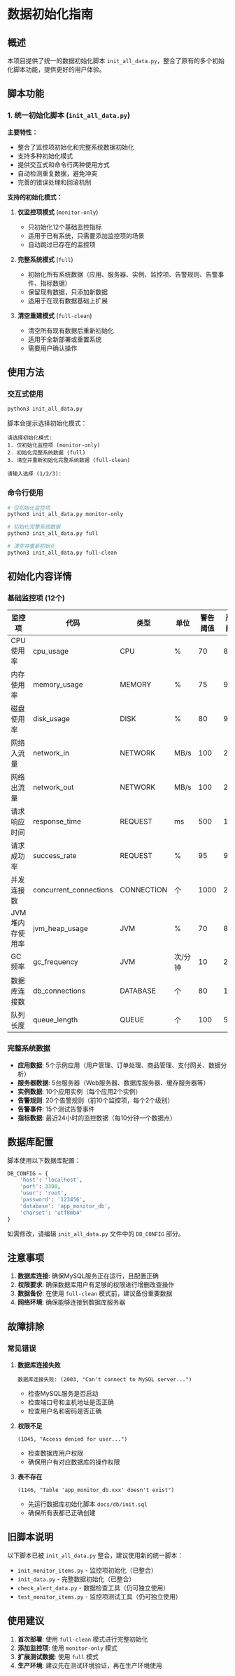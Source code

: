 # 数据初始化指南

## 概述

本项目提供了统一的数据初始化脚本 `init_all_data.py`，整合了原有的多个初始化脚本功能，提供更好的用户体验。

## 脚本功能

### 1. 统一初始化脚本 (`init_all_data.py`)

**主要特性：**
- 整合了监控项初始化和完整系统数据初始化
- 支持多种初始化模式
- 提供交互式和命令行两种使用方式
- 自动检测重复数据，避免冲突
- 完善的错误处理和回滚机制

**支持的初始化模式：**

1. **仅监控项模式** (`monitor-only`)
   - 只初始化12个基础监控指标
   - 适用于已有系统，只需要添加监控项的场景
   - 自动跳过已存在的监控项

2. **完整系统模式** (`full`)
   - 初始化所有系统数据（应用、服务器、实例、监控项、告警规则、告警事件、指标数据）
   - 保留现有数据，只添加新数据
   - 适用于在现有数据基础上扩展

3. **清空重建模式** (`full-clean`)
   - 清空所有现有数据后重新初始化
   - 适用于全新部署或重置系统
   - 需要用户确认操作

## 使用方法

### 交互式使用

```bash
python3 init_all_data.py
```

脚本会提示选择初始化模式：
```
请选择初始化模式:
1. 仅初始化监控项 (monitor-only)
2. 初始化完整系统数据 (full)
3. 清空并重新初始化完整系统数据 (full-clean)

请输入选择 (1/2/3):
```

### 命令行使用

```bash
# 仅初始化监控项
python3 init_all_data.py monitor-only

# 初始化完整系统数据
python3 init_all_data.py full

# 清空并重新初始化
python3 init_all_data.py full-clean
```

## 初始化内容详情

### 基础监控项 (12个)

| 监控项 | 代码 | 类型 | 单位 | 警告阈值 | 严重阈值 |
|--------|------|------|------|----------|----------|
| CPU使用率 | cpu_usage | CPU | % | 70 | 85 |
| 内存使用率 | memory_usage | MEMORY | % | 75 | 90 |
| 磁盘使用率 | disk_usage | DISK | % | 80 | 95 |
| 网络入流量 | network_in | NETWORK | MB/s | 100 | 200 |
| 网络出流量 | network_out | NETWORK | MB/s | 100 | 200 |
| 请求响应时间 | response_time | REQUEST | ms | 500 | 1000 |
| 请求成功率 | success_rate | REQUEST | % | 95 | 90 |
| 并发连接数 | concurrent_connections | CONNECTION | 个 | 1000 | 2000 |
| JVM堆内存使用率 | jvm_heap_usage | JVM | % | 70 | 85 |
| GC频率 | gc_frequency | JVM | 次/分钟 | 10 | 20 |
| 数据库连接数 | db_connections | DATABASE | 个 | 80 | 100 |
| 队列长度 | queue_length | QUEUE | 个 | 100 | 500 |

### 完整系统数据

- **应用数据**: 5个示例应用（用户管理、订单处理、商品管理、支付网关、数据分析）
- **服务器数据**: 5台服务器（Web服务器、数据库服务器、缓存服务器等）
- **实例数据**: 10个应用实例（每个应用2个实例）
- **告警规则**: 20个告警规则（前10个监控项，每个2个级别）
- **告警事件**: 15个测试告警事件
- **指标数据**: 最近24小时的监控数据（每10分钟一个数据点）

## 数据库配置

脚本使用以下数据库配置：

```python
DB_CONFIG = {
    'host': 'localhost',
    'port': 3308,
    'user': 'root',
    'password': '123456',
    'database': 'app_monitor_db',
    'charset': 'utf8mb4'
}
```

如需修改，请编辑 `init_all_data.py` 文件中的 `DB_CONFIG` 部分。

## 注意事项

1. **数据库连接**: 确保MySQL服务正在运行，且配置正确
2. **权限要求**: 确保数据库用户有足够的权限进行增删改查操作
3. **数据备份**: 在使用 `full-clean` 模式前，建议备份重要数据
4. **网络环境**: 确保能够连接到数据库服务器

## 故障排除

### 常见错误

1. **数据库连接失败**
   ```
   数据库连接失败: (2003, "Can't connect to MySQL server...")
   ```
   - 检查MySQL服务是否启动
   - 检查端口号和主机地址是否正确
   - 检查用户名和密码是否正确

2. **权限不足**
   ```
   (1045, "Access denied for user...")
   ```
   - 检查数据库用户权限
   - 确保用户有对应数据库的操作权限

3. **表不存在**
   ```
   (1146, "Table 'app_monitor_db.xxx' doesn't exist")
   ```
   - 先运行数据库初始化脚本 `docs/db/init.sql`
   - 确保所有表都已正确创建

## 旧脚本说明

以下脚本已被 `init_all_data.py` 整合，建议使用新的统一脚本：

- `init_monitor_items.py` - 监控项初始化（已整合）
- `init_data.py` - 完整数据初始化（已整合）
- `check_alert_data.py` - 数据检查工具（仍可独立使用）
- `test_monitor_items.py` - 监控项测试工具（仍可独立使用）

## 使用建议

1. **首次部署**: 使用 `full-clean` 模式进行完整初始化
2. **添加监控项**: 使用 `monitor-only` 模式
3. **扩展测试数据**: 使用 `full` 模式
4. **生产环境**: 建议先在测试环境验证，再在生产环境使用
